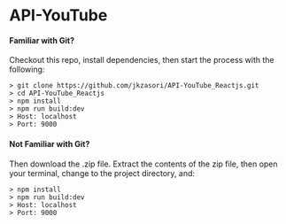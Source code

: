 # API-YouTube
#### Familiar with Git?
Checkout this repo, install dependencies, then start the process with the following:

```
> git clone https://github.com/jkzasori/API-YouTube_Reactjs.git
> cd API-YouTube_Reactjs
> npm install
> npm run build:dev
> Host: localhost
> Port: 9000
```

#### Not Familiar with Git?
Then download the .zip file.  Extract the contents of the zip file, then open your terminal, change to the project directory, and:

```
> npm install
> npm run build:dev
> Host: localhost
> Port: 9000